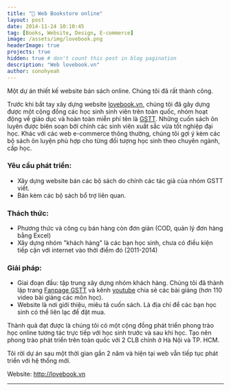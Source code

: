 ```yaml
---
title: "📖 Web Bookstore online"
layout: post
date: 2014-11-24 10:10:45
tag: [Books, Website, Design, E-commerce]
image: /assets/img/lovebook.png
headerImage: true
projects: true
hidden: true # don't count this post in blog pagination
description: "Web lovebook.vn"
author: sonohyeah
---
```


Một dự án thiết kế website bán sách online. Chúng tôi đã rất thành công.

Trước khi bắt tay xây dựng website <a href="https://lovebook.vn/">lovebook.vn</a>, chúng tôi đã gây dựng được một cộng đồng các học sinh sinh viên trên toàn quốc, nhóm hoạt động về giáo dục và hoàn toàn miễn phí tên là <a href="http://sonkimdinhhust.wordpress.com/gstt/">GSTT</a>. Những cuốn sách ôn luyên được biên soạn bởi chính các sinh viên xuất sắc vừa tốt nghiệp đại học. Khác với các web e-commerce thông thường, chúng tôi gợi ý kèm các bộ sách ôn luyện phù hợp cho từng đối tượng học sinh theo chuyên ngành, cấp học.

### Yêu cầu phát triển:
- Xây dựng website bán các bộ sách do chính các tác giả của nhóm GSTT viết.
- Bán kèm các bộ sách bổ trợ liên quan.

### Thách thức:
- Phương thức và công cụ bán hàng còn đơn giản (COD, quản lý đơn hàng bằng Excel)
- Xây dựng nhóm "khách hàng" là các bạn học sinh, chưa có điều kiện tiếp cận với internet vào thời điểm đó (2011-2014)

### Giải pháp:
- Giai đoạn đầu: tập trung xây dựng nhóm khách hàng. Chúng tôi đã thành lập trang [Fanpage GSTT](https://www.facebook.com/GSTTGroup) và kênh [youtube](https://www.youtube.com/user/luongthuyftu/featured) chia sẻ các bài giảng (hơn 110 video bài giảng các môn học).
- Website là nơi giới thiệu, miêu tả cuốn sách. Là địa chỉ để các bạn học sinh có thể liên lạc để đặt mua.

Thành quả đạt được là chúng tôi có một cộng đồng phát triển phong trào học online tương tác trực tiếp với học sinh trước và sau khi học. Tạo nên phong trào phát triển trên toàn quốc với 2 CLB chính ở Hà Nội và TP. HCM.

Tôi rời dự án sau một thời gian gần 2 năm và hiện tại web vẫn tiếp tục phát triển với hệ thống mới.

Website: <a href="https://lovebook.vn"> http://lovebook.vn</a>

---


